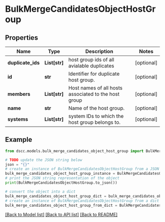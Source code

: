 # BulkMergeCandidatesObjectHostGroup


## Properties

Name | Type | Description | Notes
------------ | ------------- | ------------- | -------------
**duplicate_ids** | **List[str]** | host group ids of all avialable duplicates | [optional] 
**id** | **str** | Identifier for duplicate host group. | [optional] 
**members** | **List[str]** | Host names of all hosts associated to the host group | [optional] 
**name** | **str** | Name of the host group. | [optional] 
**systems** | **List[str]** | system IDs to which the host group belongs to. | [optional] 

## Example

```python
from dscc.models.bulk_merge_candidates_object_host_group import BulkMergeCandidatesObjectHostGroup

# TODO update the JSON string below
json = "{}"
# create an instance of BulkMergeCandidatesObjectHostGroup from a JSON string
bulk_merge_candidates_object_host_group_instance = BulkMergeCandidatesObjectHostGroup.from_json(json)
# print the JSON string representation of the object
print(BulkMergeCandidatesObjectHostGroup.to_json())

# convert the object into a dict
bulk_merge_candidates_object_host_group_dict = bulk_merge_candidates_object_host_group_instance.to_dict()
# create an instance of BulkMergeCandidatesObjectHostGroup from a dict
bulk_merge_candidates_object_host_group_from_dict = BulkMergeCandidatesObjectHostGroup.from_dict(bulk_merge_candidates_object_host_group_dict)
```
[[Back to Model list]](../README.md#documentation-for-models) [[Back to API list]](../README.md#documentation-for-api-endpoints) [[Back to README]](../README.md)


